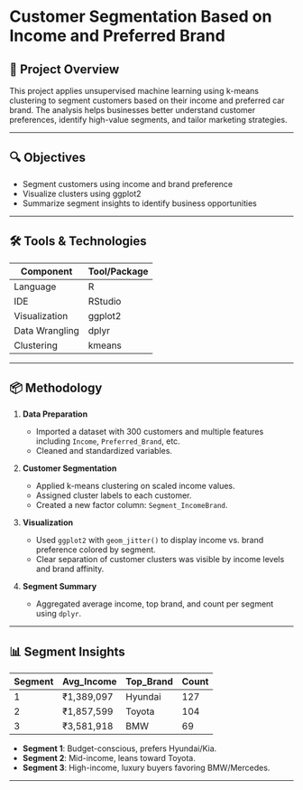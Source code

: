 # Customer Segmentation Based on Income and Preferred Brand

## 📘 Project Overview

This project applies unsupervised machine learning using k-means clustering to segment customers based on their income and preferred car brand. The analysis helps businesses better understand customer preferences, identify high-value segments, and tailor marketing strategies.

---

## 🔍 Objectives

- Segment customers using income and brand preference
- Visualize clusters using ggplot2
- Summarize segment insights to identify business opportunities

---

## 🛠️ Tools & Technologies

| Component       | Tool/Package       |
|-----------------|--------------------|
| Language        | R                  |
| IDE             | RStudio            |
| Visualization   | ggplot2            |
| Data Wrangling  | dplyr              |
| Clustering      | kmeans             |

---

## 📦 Methodology

1. **Data Preparation**
   - Imported a dataset with 300 customers and multiple features including `Income`, `Preferred_Brand`, etc.
   - Cleaned and standardized variables.

2. **Customer Segmentation**
   - Applied k-means clustering on scaled income values.
   - Assigned cluster labels to each customer.
   - Created a new factor column: `Segment_IncomeBrand`.

3. **Visualization**
   - Used `ggplot2` with `geom_jitter()` to display income vs. brand preference colored by segment.
   - Clear separation of customer clusters was visible by income levels and brand affinity.

4. **Segment Summary**
   - Aggregated average income, top brand, and count per segment using `dplyr`.

---

## 📊 Segment Insights

| Segment | Avg_Income | Top_Brand | Count |
|---------|------------|-----------|-------|
| 1       | ₹1,389,097 | Hyundai   | 127   |
| 2       | ₹1,857,599 | Toyota    | 104   |
| 3       | ₹3,581,918 | BMW       | 69    |

- **Segment 1**: Budget-conscious, prefers Hyundai/Kia.
- **Segment 2**: Mid-income, leans toward Toyota.
- **Segment 3**: High-income, luxury buyers favoring BMW/Mercedes.

---

